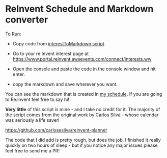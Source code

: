 # ReInvent Schedule and Markdown converter

To Run:

- Copy code from [interestToMarkdown script](interestToMarkdown.js)

- Go to your re:Invent interest page at https://www.portal.reinvent.awsevents.com/connect/interests.ww

- Open the console and paste the code in the console window and hit enter.

- copy the markdown and save wherever you want.

You can see the markdown that is created in [my schedule](./myschedule). If you are going to Re:Invent feel free to say hi!

**Very little** of this script is mine - and I take no credit for it. The majority of the script comes from the original work by Carlos Silva - whose calendar was seriously a life saver!

https://github.com/carlosesilva/reinvent-planner

The code that I did add is pretty rough, but does the job. I finished it really quickly on two hours of sleep - but if you notice any major issues please feel free to send me a PR! 
